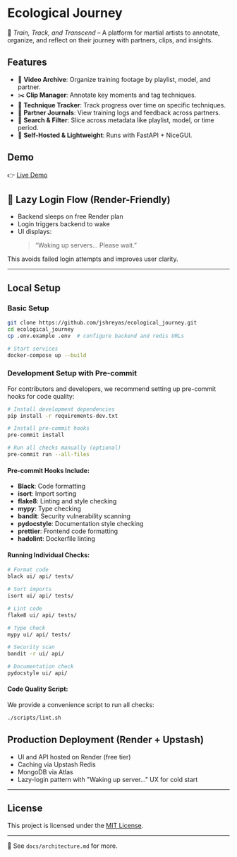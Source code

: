 # Ecological Journey

🥋 _Train, Track, and Transcend_ – A platform for martial artists to annotate, organize, and reflect on their journey with partners, clips, and insights.

## Features

- 🎥 **Video Archive**: Organize training footage by playlist, model, and partner.
- ✂️ **Clip Manager**: Annotate key moments and tag techniques.
- 🧠 **Technique Tracker**: Track progress over time on specific techniques.
- 👥 **Partner Journals**: View training logs and feedback across partners.
- 🔎 **Search & Filter**: Slice across metadata like playlist, model, or time period.
- 🌱 **Self-Hosted & Lightweight**: Runs with FastAPI + NiceGUI.

## Demo

👉 [Live Demo](https://ecological-journey.onrender.com)

## 🔄 Lazy Login Flow (Render-Friendly)

- Backend sleeps on free Render plan
- Login triggers backend to wake
- UI displays:
  > “Waking up servers… Please wait.”

This avoids failed login attempts and improves user clarity.

---

## Local Setup

### Basic Setup

```bash
git clone https://github.com/jshreyas/ecological_journey.git
cd ecological_journey
cp .env.example .env  # configure backend and redis URLs

# Start services
docker-compose up --build
```

### Development Setup with Pre-commit

For contributors and developers, we recommend setting up pre-commit hooks for code quality:

```bash
# Install development dependencies
pip install -r requirements-dev.txt

# Install pre-commit hooks
pre-commit install

# Run all checks manually (optional)
pre-commit run --all-files
```

#### Pre-commit Hooks Include:

- **Black**: Code formatting
- **isort**: Import sorting
- **flake8**: Linting and style checking
- **mypy**: Type checking
- **bandit**: Security vulnerability scanning
- **pydocstyle**: Documentation style checking
- **prettier**: Frontend code formatting
- **hadolint**: Dockerfile linting

#### Running Individual Checks:

```bash
# Format code
black ui/ api/ tests/

# Sort imports
isort ui/ api/ tests/

# Lint code
flake8 ui/ api/ tests/

# Type check
mypy ui/ api/ tests/

# Security scan
bandit -r ui/ api/

# Documentation check
pydocstyle ui/ api/
```

#### Code Quality Script:

We provide a convenience script to run all checks:

```bash
./scripts/lint.sh
```

## Production Deployment (Render + Upstash)

- UI and API hosted on Render (free tier)
- Caching via Upstash Redis
- MongoDB via Atlas
- Lazy-login pattern with "Waking up server..." UX for cold start

---

## License

This project is licensed under the [MIT License](./LICENSE).

---

🧠 See `docs/architecture.md` for more.
